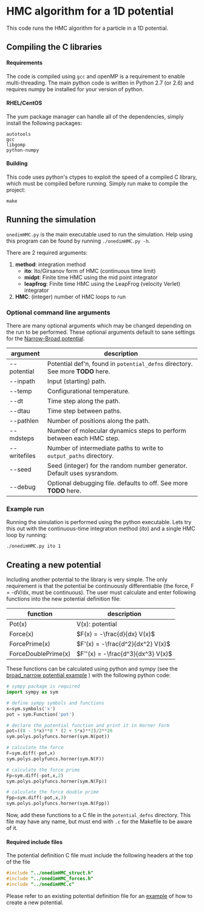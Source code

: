 # HMC algorithm for a 1D potential

This code runs the HMC algorithm for a particle in a 1D potential.

## Compiling the C libraries

#### Requirements
The code is compiled using `gcc` and openMP is a requirement to enable multi-threading.
The main python code is written in Python 2.7 (or 2.6) and requires numpy be installed for your version of python.

#### RHEL/CentOS

The yum package manager can handle all of the dependencies, simply install the following packages:

```
autotools
gcc
libgomp
python-numpy
```

#### Building

This code uses python's ctypes to exploit the speed of a compiled C library, which must be compiled before running.
Simply run make to compile the project:

```
make
```

## Running the simulation

`onedimHMC.py` is the main executable used to run the simulation.
Help using this program can be found by running `./onedimHMC.py -h`.

There are 2 required arguments:

1. **method**: integration method
    - **ito**: Ito/Girsanov form of HMC (continuous time limit)
    - **midpt**: Finite time HMC using the mid point integrator
    - **leapfrog**: Finite time HMC using the LeapFrog (velocity Verlet) integrator
2. **HMC**: (integer) number of HMC loops to run

### Optional command line arguments

There are many optional arguments which may be changed depending on the run to be performed.
These optional arguments default to sane settings for the [Narrow-Broad potential](potential_defns/fatter_skinny.c).

| argument | description |
| -------- | ----------- |
| --potential    | Potential def'n, found in `potential_defns` directory. See more **TODO** here. | 
| --inpath  | Input (starting) path. |
| --temp    | Configurational temperature. |
| --dt     | Time step along the path. |
| --dtau   | Time step between paths. |
| --pathlen    | Number of positions along the path. |
| --mdsteps     | Number of molecular dynamics steps to perform between each HMC step. |
| --writefiles | Number of intermediate paths to write to `output_paths` directory.|
| --seed | Seed (integer) for the random number generator. Default uses sysrandom. |
| --debug | Optional debugging file. defaults to off. See more **TODO** here. |

### Example run

Running the simulation is performed using the python executable.
Lets try this out with the continuous-time integration method (*ito*) and a single HMC loop by running:

```
./onedimHMC.py ito 1
```

## Creating a new potential

Including another potential to the library is very simple.
The only requirement is that the potential be continuously differentiable (the force, F = -dV/dx, must be continuous).
The user must calculate and enter following functions into the new potential definition file:

|      function       | description | 
| ------------------- | ----------- |
| Pot(x)              | V(x): potential |
| Force(x)            | $F(x) = -\frac{d}{dx} V(x)$ |
| ForcePrime(x)       | $F'(x) = -\frac{d^2}{dx^2} V(x)$ |
| ForceDoublePrime(x) | $F''(x) = -\frac{d^3}{dx^3} V(x)$ |

These functions can be calculated using python and sympy (see the [broad_narrow potential example](potential_calculations/broad_narrow) ) with the following python code:

``` python
# sympy package is required
import sympy as sym

# define sympy symbols and functions
x=sym.symbols('x')
pot = sym.Function('pot')

# declare the potential function and print it in Horner Form
pot=((8 - 5*x)**8 * (2 + 5*x)**2)/2**26
sym.polys.polyfuncs.horner(sym.N(pot))

# calculate the force
F=sym.diff(-pot,x)
sym.polys.polyfuncs.horner(sym.N(F))

# calculate the force prime
Fp=sym.diff(-pot,x,2)
sym.polys.polyfuncs.horner(sym.N(Fp))

# calculate the force double prime
Fpp=sym.diff(-pot,x,3)
sym.polys.polyfuncs.horner(sym.N(Fpp))
```

Now, add these functions to a C file in the `potential_defns` directory.
This file may have any name, but must end with `.c` for the Makefile to be aware of it.

#### Required include files

The potential definition C file must include the following headers at the top of the file

``` c
#include "../onedimHMC_struct.h"
#include "../onedimHMC_forces.h"
#include "../onedimHMC.c"
```

Please refer to an existing potential definition file for an [example](potential_defns/fatter_skinny.c) of how to create a new potential.


